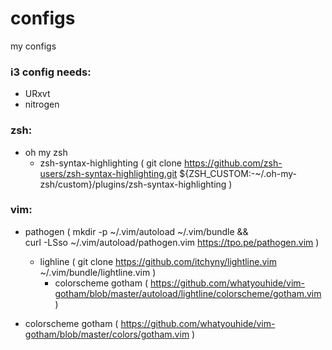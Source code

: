 # configs
my configs

### i3 config needs:
  - URxvt
  - nitrogen
  
### zsh:
  - oh my zsh
    - zsh-syntax-highlighting ( git clone https://github.com/zsh-users/zsh-syntax-highlighting.git ${ZSH_CUSTOM:-~/.oh-my-zsh/custom}/plugins/zsh-syntax-highlighting )

### vim:
  - pathogen (  mkdir -p ~/.vim/autoload ~/.vim/bundle && \
curl -LSso ~/.vim/autoload/pathogen.vim https://tpo.pe/pathogen.vim )
    - lighline ( git clone https://github.com/itchyny/lightline.vim ~/.vim/bundle/lightline.vim )
      - colorscheme gotham ( https://github.com/whatyouhide/vim-gotham/blob/master/autoload/lightline/colorscheme/gotham.vim )
    
  - colorscheme gotham ( https://github.com/whatyouhide/vim-gotham/blob/master/colors/gotham.vim )

